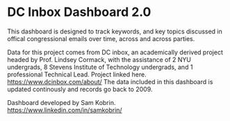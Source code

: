 # DC Inbox Dashboard 2.0
This dashboard is designed to track keywords, and key topics discussed in offical congressional emails over time, across and across parties.

Data for this project comes from DC inbox, an academically derived project headed by Prof. Lindsey Cormack, with the assistance of 2 NYU undergrads, 8 Stevens Institute of Technology undergrads, and 1 professional Technical Lead. Project linked here. https://www.dcinbox.com/about/
The data included in this dashboard is updated continously and records go back to 2009.

Dashboard developed by Sam Kobrin. https://www.linkedin.com/in/samkobrin/
